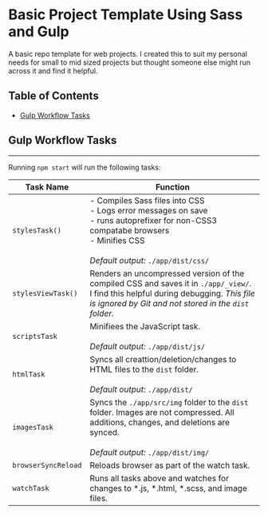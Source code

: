 # Basic Project Template Using Sass and Gulp

A basic repo template for web projects.  I created this to suit my personal needs for small to mid sized projects but thought someone else might run across it and find it helpful.

## Table of Contents
- [Gulp Workflow Tasks](#gulp-workflow-tasks)


## Gulp Workflow Tasks
-------------
Running `npm start` will run the following tasks:

| Task Name | Function |
| --- | --- |
| `stylesTask()` | - Compiles Sass files into CSS<br>- Logs error messages on save<br>- runs autoprefixer for non-CSS3 compatabe browsers<br>- Minifies CSS<br><br>*Default output:* `./app/dist/css/`
| `stylesViewTask()` | Renders an uncompressed version of the compiled CSS and saves it in `./app/_view/`.<br>I find this helpful during debugging. *This file is ignored by Git and not stored in the `dist` folder.* |
| `scriptsTask` | Minifiees the JavaScript task.<br><br>*Default output:* `./app/dist/js/` |
| `htmlTask` | Syncs all creattion/deletion/changes to HTML files to the `dist` folder.<br><br>*Default output:* `./app/dist/` |
| `imagesTask` | Syncs the `./app/src/img` folder to the `dist` folder.  Images are not compressed.  All additions, changes, and deletions are synced.<br><br>*Default output:* `./app/dist/img/` |
| `browserSyncReload` | Reloads browser as part of the watch task. |
| `watchTask` | Runs all tasks above and watches for changes to *.js, *.html, *.scss, and image files. |